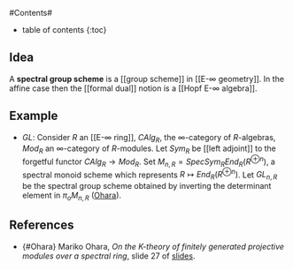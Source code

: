 #Contents#
* table of contents
{:toc}

## Idea

A **spectral group scheme** is a [[group scheme]] in [[E-∞ geometry]]. In the affine case then the [[formal dual]] notion is a [[Hopf E-∞ algebra]].

## Example

* $GL$: Consider $R$ an [[E-∞ ring]], $CAlg_R$, the ∞-category of $R$-algebras, $Mod_R$ an ∞-category of $R$-modules.
Let $Sym_R$ be [[left adjoint]] to the forgetful functor $CAlg_R \to Mod_R$. Set $M_{n,R} = Spec Sym_R End_R(R^{\oplus n})$, a spectral monoid scheme which represents $R \mapsto End_R(R^{\oplus n})$. Let $GL_{n,R}$ be the spectral group scheme obtained by inverting the determinant element in $\pi_o M_{n,R}$ ([Ohara](#Ohara)). 

## References

* {#Ohara} Mariko Ohara, _On the K-theory of finitely generated
projective modules over a spectral ring_, slide 27 of [slides](http://userpage.fu-berlin.de/jcirici/posters/Ohara.pdf).